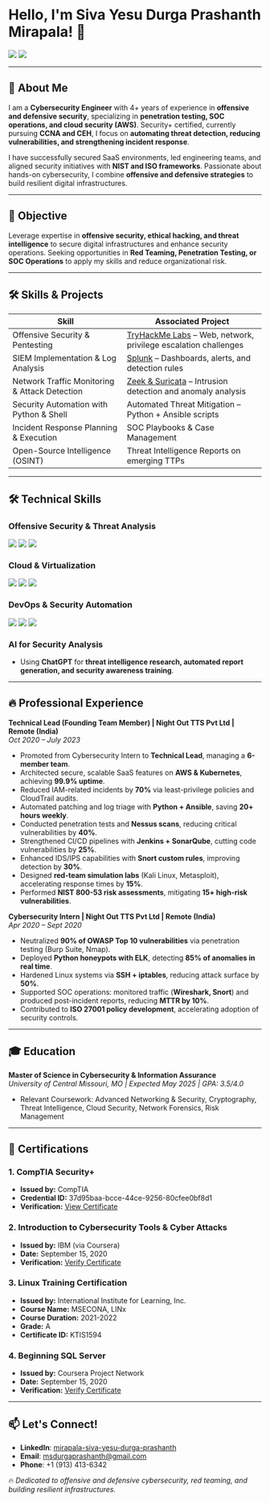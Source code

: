 # Hello, I'm Siva Yesu Durga Prashanth Mirapala! 👋

<a href="https://www.linkedin.com/in/mirapala-siva-yesu-durga-prashanth/"><img src="https://img.shields.io/badge/-LinkedIn-0072b1?&style=for-the-badge&logo=linkedin&logoColor=white" /></a>
<a href="mailto:msdurgaprashanth@gmail.com"><img src="https://img.shields.io/badge/-Email-D14836?&style=for-the-badge&logo=gmail&logoColor=white" /></a>

---

## 🚀 About Me
I am a **Cybersecurity Engineer** with 4+ years of experience in **offensive and defensive security**, specializing in **penetration testing, SOC operations, and cloud security (AWS)**. Security+ certified, currently pursuing **CCNA and CEH**, I focus on **automating threat detection, reducing vulnerabilities, and strengthening incident response**.  

I have successfully secured SaaS environments, led engineering teams, and aligned security initiatives with **NIST and ISO frameworks**. Passionate about hands-on cybersecurity, I combine **offensive and defensive strategies** to build resilient digital infrastructures.

---

## 🎯 Objective
Leverage expertise in **offensive security, ethical hacking, and threat intelligence** to secure digital infrastructures and enhance security operations. Seeking opportunities in **Red Teaming, Penetration Testing, or SOC Operations** to apply my skills and reduce organizational risk.

---

## 🛠️ Skills & Projects
| Skill                                         | Associated Project         |
|-----------------------------------------------|----------------------------|
| Offensive Security & Pentesting              | [TryHackMe Labs](https://tryhackme.com/p/msydprashanth) – Web, network, privilege escalation challenges |
| SIEM Implementation & Log Analysis           | [Splunk](https://splunk.com) – Dashboards, alerts, and detection rules |
| Network Traffic Monitoring & Attack Detection | [Zeek & Suricata](https://zeek.org) – Intrusion detection and anomaly analysis |
| Security Automation with Python & Shell       | Automated Threat Mitigation – Python + Ansible scripts |
| Incident Response Planning & Execution        | SOC Playbooks & Case Management |
| Open-Source Intelligence (OSINT)             | Threat Intelligence Reports on emerging TTPs |

---

## 🛠️ Technical Skills

### Offensive Security & Threat Analysis
<div>
    <img src="https://img.shields.io/badge/-Metasploit-1679A7?&style=for-the-badge&logo=Metasploit&logoColor=white" />
    <img src="https://img.shields.io/badge/-Burp_Suite-F57921?&style=for-the-badge&logo=BurpSuite&logoColor=white" />
    <img src="https://img.shields.io/badge/-Wireshark-1679A7?&style=for-the-badge&logo=Wireshark&logoColor=white" />
</div>

### Cloud & Virtualization
<div>
    <img src="https://img.shields.io/badge/-AWS-FF9900?&style=for-the-badge&logo=amazonaws&logoColor=white" />
    <img src="https://img.shields.io/badge/-Docker-2496ED?&style=for-the-badge&logo=docker&logoColor=white" />
    <img src="https://img.shields.io/badge/-Kubernetes-326CE5?&style=for-the-badge&logo=kubernetes&logoColor=white" />
</div>

### DevOps & Security Automation
<div>
    <img src="https://img.shields.io/badge/-GitHub-181717?&style=for-the-badge&logo=GitHub&logoColor=white" />
    <img src="https://img.shields.io/badge/-Jenkins-D24939?&style=for-the-badge&logo=Jenkins&logoColor=white" />
    <img src="https://img.shields.io/badge/-Ansible-EE0000?&style=for-the-badge&logo=ansible&logoColor=white" />
</div>

### AI for Security Analysis
- Using **ChatGPT** for **threat intelligence research, automated report generation, and security awareness training**.

---

## 🔥 Professional Experience

**Technical Lead (Founding Team Member) | Night Out TTS Pvt Ltd | Remote (India)**  
*Oct 2020 – July 2023*  
- Promoted from Cybersecurity Intern to **Technical Lead**, managing a **6-member team**.  
- Architected secure, scalable SaaS features on **AWS & Kubernetes**, achieving **99.9% uptime**.  
- Reduced IAM-related incidents by **70%** via least-privilege policies and CloudTrail audits.  
- Automated patching and log triage with **Python + Ansible**, saving **20+ hours weekly**.  
- Conducted penetration tests and **Nessus scans**, reducing critical vulnerabilities by **40%**.  
- Strengthened CI/CD pipelines with **Jenkins + SonarQube**, cutting code vulnerabilities by **25%**.  
- Enhanced IDS/IPS capabilities with **Snort custom rules**, improving detection by **30%**.  
- Designed **red-team simulation labs** (Kali Linux, Metasploit), accelerating response times by **15%**.  
- Performed **NIST 800-53 risk assessments**, mitigating **15+ high-risk vulnerabilities**.

**Cybersecurity Intern | Night Out TTS Pvt Ltd | Remote (India)**  
*Apr 2020 – Sept 2020*  
- Neutralized **90% of OWASP Top 10 vulnerabilities** via penetration testing (Burp Suite, Nmap).  
- Deployed **Python honeypots with ELK**, detecting **85% of anomalies in real time**.  
- Hardened Linux systems via **SSH + iptables**, reducing attack surface by **50%**.  
- Supported SOC operations: monitored traffic (**Wireshark, Snort**) and produced post-incident reports, reducing **MTTR by 10%**.  
- Contributed to **ISO 27001 policy development**, accelerating adoption of security controls.

---

## 🎓 Education

**Master of Science in Cybersecurity & Information Assurance**  
*University of Central Missouri, MO | Expected May 2025 | GPA: 3.5/4.0*  
- Relevant Coursework: Advanced Networking & Security, Cryptography, Threat Intelligence, Cloud Security, Network Forensics, Risk Management

---

## 📂 Certifications

### 1. CompTIA Security+
- **Issued by:** CompTIA  
- **Credential ID:** 37d95baa-bcce-44ce-9256-80cfee0bf8d1  
- **Verification:** [View Certificate](https://www.credly.com/badges/37d95baa-bcce-44ce-9256-80cfee0bf8d1/public_url)  

### 2. Introduction to Cybersecurity Tools & Cyber Attacks
- **Issued by:** IBM (via Coursera)  
- **Date:** September 15, 2020  
- **Verification:** [Verify Certificate](https://coursera.org/verify/4PK3NL5WHZLR)

### 3. Linux Training Certification
- **Issued by:** International Institute for Learning, Inc.  
- **Course Name:** MSECONA, LINx  
- **Course Duration:** 2021-2022  
- **Grade:** A  
- **Certificate ID:** KTIS1594

### 4. Beginning SQL Server
- **Issued by:** Coursera Project Network  
- **Date:** September 15, 2020  
- **Verification:** [Verify Certificate](https://coursera.org/verify/GFA3TCQQCXSJ)

---

## 📫 Let's Connect!
- **LinkedIn**: [mirapala-siva-yesu-durga-prashanth]((https://www.linkedin.com/in/msydprashanth/))  
- **Email**: msdurgaprashanth@gmail.com  
- **Phone**: +1 (913) 413-6342  
  

🔥 *Dedicated to offensive and defensive cybersecurity, red teaming, and building resilient infrastructures.*
